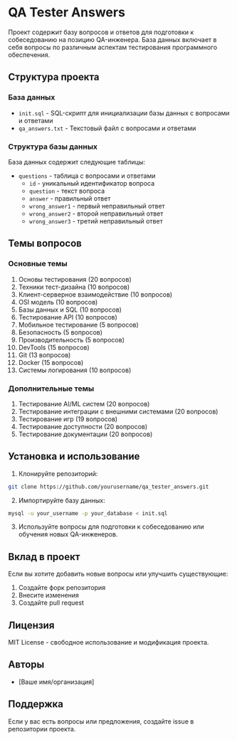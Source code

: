 # QA Tester Answers

Проект содержит базу вопросов и ответов для подготовки к собеседованию на позицию QA-инженера. База данных включает в себя вопросы по различным аспектам тестирования программного обеспечения.

## Структура проекта

### База данных
- `init.sql` - SQL-скрипт для инициализации базы данных с вопросами и ответами
- `qa_answers.txt` - Текстовый файл с вопросами и ответами

### Структура базы данных
База данных содержит следующие таблицы:
- `questions` - таблица с вопросами и ответами
  - `id` - уникальный идентификатор вопроса
  - `question` - текст вопроса
  - `answer` - правильный ответ
  - `wrong_answer1` - первый неправильный ответ
  - `wrong_answer2` - второй неправильный ответ
  - `wrong_answer3` - третий неправильный ответ

## Темы вопросов

### Основные темы
1. Основы тестирования (20 вопросов)
2. Техники тест-дизайна (10 вопросов)
3. Клиент-серверное взаимодействие (10 вопросов)
4. OSI модель (10 вопросов)
5. Базы данных и SQL (10 вопросов)
6. Тестирование API (10 вопросов)
7. Мобильное тестирование (5 вопросов)
8. Безопасность (5 вопросов)
9. Производительность (5 вопросов)
10. DevTools (15 вопросов)
11. Git (13 вопросов)
12. Docker (15 вопросов)
13. Системы логирования (10 вопросов)

### Дополнительные темы
1. Тестирование AI/ML систем (20 вопросов)
2. Тестирование интеграции с внешними системами (20 вопросов)
3. Тестирование игр (19 вопросов)
4. Тестирование доступности (20 вопросов)
5. Тестирование документации (20 вопросов)

## Установка и использование

1. Клонируйте репозиторий:
```bash
git clone https://github.com/yourusername/qa_tester_answers.git
```

2. Импортируйте базу данных:
```bash
mysql -u your_username -p your_database < init.sql
```

3. Используйте вопросы для подготовки к собеседованию или обучения новых QA-инженеров.

## Вклад в проект

Если вы хотите добавить новые вопросы или улучшить существующие:
1. Создайте форк репозитория
2. Внесите изменения
3. Создайте pull request

## Лицензия

MIT License - свободное использование и модификация проекта.

## Авторы

- [Ваше имя/организация]

## Поддержка

Если у вас есть вопросы или предложения, создайте issue в репозитории проекта. 